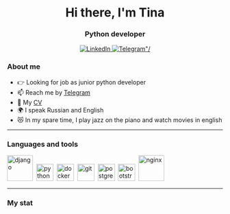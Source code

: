 <div id="header" align="center">
    <h1>Hi there, I'm Tina</h1>
    <h3>Python developer</h3>
</div>

<div id="socials" align="center">
    <a href="https://www.linkedin.com/in/iultina/">
        <img src="https://img.shields.io/badge/LinkedIn-blue?style=for-the-badge&logo=linkedin&logoColor=white" alt="LinkedIn"/>
    </a>
    <a href="https://t.me/+79145369894">
        <img src="https://img.shields.io/badge/Telegram-blue?style=for-the-badge&logo=telegram&logoColor=white" alt=Telegram"/>
    </a>
</div>

### About me
- 👉 Looking for job as junior python developer
- 📫 Reach me by [Telegram](https://t.me/+79145369894)
- 📃 My [CV](https://disk.yandex.ru/d/kiJR3khhtiXKnA)
- 🌍 I speak Russian and English
- 😻 In my spare time, I play jazz on the piano and watch movies in english

---

### Languages and tools
<div class="icons-container">
    <img src="https://static.djangoproject.com/img/logos/django-logo-negative.svg" title="django" width="60" height="60"/>&nbsp;
    <img src="https://cdn.jsdelivr.net/gh/devicons/devicon/icons/python/python-original.svg" title="python" width="40" height="40"/>&nbsp;
    <img src="https://cdn.jsdelivr.net/gh/devicons/devicon/icons/docker/docker-plain-wordmark.svg" title="docker" width="40" height="40"/>&nbsp; 
    <img src="https://cdn.jsdelivr.net/gh/devicons/devicon/icons/git/git-original.svg" title="git" width="40" height="40"/>&nbsp;      
    <img src="https://cdn.jsdelivr.net/gh/devicons/devicon/icons/postgresql/postgresql-plain.svg" title="postgresql" width="40" height="40"/>&nbsp; 
    <img src="https://cdn.jsdelivr.net/gh/devicons/devicon/icons/bootstrap/bootstrap-original.svg" title="bootstrap" width="40" height="40"/>&nbsp;
    <img src="https://cdn.jsdelivr.net/gh/devicons/devicon/icons/nginx/nginx-original.svg" title="nginx" width="60" height="60"/>&nbsp; 
</div>

---

### My stat

<div id="stat" align="center">
    <img src="https://github-profile-summary-cards.vercel.app/api/cards/profile-details?username=iultina&theme=github_dark" alt=""/>
</div>
